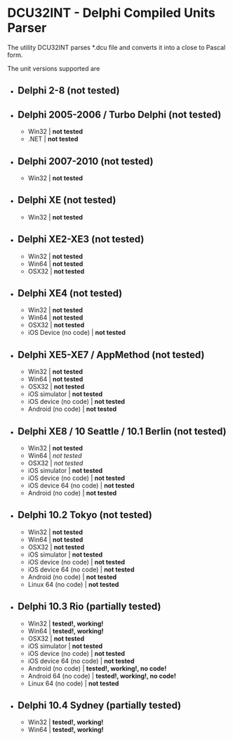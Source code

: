 # DCU32INT - Delphi Compiled Units Parser
The utility DCU32INT parses *.dcu file and converts it into a close to Pascal form.

The unit versions supported are

- ## Delphi 2-8 (not tested) ##

- ## Delphi 2005-2006 / Turbo Delphi (not tested) ##
  - Win32 | **not tested**
  - .NET | **not tested**
  
- ## Delphi 2007-2010 (not tested) ##
  - Win32 | **not tested**

- ## Delphi XE (not tested) ##
  - Win32 | **not tested**

- ## Delphi XE2-XE3 (not tested) ##
  - Win32 | **not tested**
  - Win64 | **not tested**
  - OSX32 | **not tested**
  
- ## Delphi XE4 (not tested) ##
  - Win32 | **not tested**
  - Win64 | **not tested**
  - OSX32 | **not tested**
  - iOS Device (no code) | **not tested**
 
- ## Delphi XE5-XE7 / AppMethod (not tested) ##
  - Win32 | **not tested**
  - Win64 | **not tested**
  - OSX32 | **not tested**
  - iOS simulator | **not tested**
  - iOS device (no code) | **not tested**
  - Android (no code) | **not tested**
  
- ## Delphi XE8 / 10 Seattle / 10.1 Berlin (not tested) ##
  - Win32 | **not tested**
  - Win64 | *not tested*
  - OSX32 | *not tested*
  - iOS simulator | **not tested**
  - iOS device (no code) | **not tested**
  - iOS device 64 (no code) | **not tested**
  - Android (no code) | **not tested**
  
 - ## Delphi 10.2 Tokyo (not tested) ##
   - Win32 | **not tested**
   - Win64 | **not tested**
   - OSX32 | **not tested**
   - iOS simulator | **not tested**
   - iOS device (no code) | **not tested**
   - iOS device 64 (no code) | **not tested**
   - Android (no code) | **not tested**
   - Linux 64 (no code) | **not tested**
   
 - ## Delphi 10.3 Rio (partially tested) ##
   - Win32 | **tested!, working!**
   - Win64 | **tested!, working!**
   - OSX32 | **not tested**
   - iOS simulator | **not tested**
   - iOS device (no code) | **not tested**
   - iOS device 64 (no code) | **not tested**
   - Android (no code) | **tested!, working!, no code!**
   - Android 64 (no code) | **tested!, working!, no code!**
   - Linux 64 (no code) | **not tested**
   
 - ## Delphi 10.4 Sydney (partially tested) ##
   - Win32 | **tested!, working!**
   - Win64 | **tested!, working!**
 
